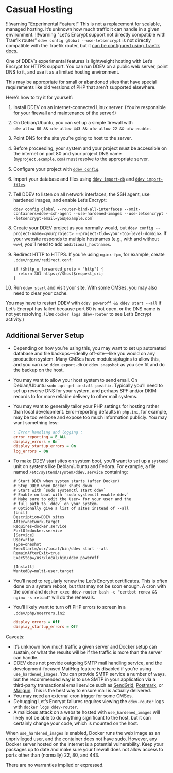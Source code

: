 # Casual Hosting

!!!warning "Experimental Feature!"
    This is not a replacement for scalable, managed hosting. It’s unknown how much traffic it can handle in a given environment.
!!!warning "Let's Encrypt support not directly compatible with Traefik router"
    `ddev config global --use-letsencrypt` is not directly compatible with the Traefik router, but it [can be configured using Traefik docs](https://doc.traefik.io/traefik/https/acme/).

One of DDEV’s experimental features is lightweight hosting with Let’s Encrypt for HTTPS support. You can run DDEV on a public web server, point DNS to it, and use it as a limited hosting environment.

This may be appropriate for small or abandoned sites that have special requirements like old versions of PHP that aren’t supported elsewhere.

Here’s how to try it for yourself:

1. Install DDEV on an internet-connected Linux server. (You’re responsible for your firewall and maintenance of the server!)
2. On Debian/Ubuntu, you can set up a simple firewall with  
`ufw allow 80 && ufw allow 443 && ufw allow 22 && ufw enable`.
3. Point DNS for the site you’re going to host to the server.
4. Before proceeding, your system and your project must be accessible on the internet on port 80 and your project DNS name (`myproject.example.com`) must resolve to the appropriate server.
5. Configure your project with [`ddev config`](../usage/commands.md#config).
6. Import your database and files using [`ddev import-db`](../usage/commands.md#import-db) and [`ddev import-files`](../usage/commands.md#import-files).
7. Tell DDEV to listen on all network interfaces, the SSH agent, use hardened images, and enable Let’s Encrypt:

    ```
    ddev config global --router-bind-all-interfaces --omit-containers=ddev-ssh-agent --use-hardened-images --use-letsencrypt --letsencrypt-email=you@example.com`
    ```

8. Create your DDEV project as you normally would, but `ddev config --project-name=<yourproject> --project-tld=<your-top-level-domain>`. If your website responds to multiple hostnames (e.g., with and without `www`), you’ll need to add `additional_hostnames`.
9. Redirect HTTP to HTTPS. If you’re using `nginx-fpm`, for example, create `.ddev/nginx/redirect.conf`:

    ```
    if ($http_x_forwarded_proto = "http") {
      return 301 https://$host$request_uri;
    }
    ```

10. Run [`ddev start`](../usage/commands.md#start) and visit your site. With some CMSes, you may also need to clear your cache.

You may have to restart DDEV with `ddev poweroff && ddev start --all` if Let’s Encrypt has failed because port 80 is not open, or the DNS name is not yet resolving. (Use `docker logs ddev-router` to see Let’s Encrypt activity.)

## Additional Server Setup

* Depending on how you’re using this, you may want to set up automated database and file backups—ideally off-site—like you would on any production system. Many CMSes have modules/plugins to allow this, and you can use `ddev export-db` or `ddev snapshot` as you see fit and do the backup on the host.
* You may want to allow your host system to send email. On Debian/Ubuntu `sudo apt-get install postfix`. Typically you’ll need to set up reverse DNS for your system, and perhaps SPF and/or DKIM records to for more reliable delivery to other mail systems.
* You may want to generally tailor your PHP settings for hosting rather than local development. Error-reporting defaults in `php.ini`, for example, may be too verbose and expose too much information publicly. You may want something less:

    ```ini
    ; Error handling and logging ;
    error_reporting = E_ALL
    display_errors = On
    display_startup_errors = On
    log_errors = On
    ```

* To make DDEV start sites on system boot, you’ll want to set up a `systemd` unit on systems like Debian/Ubuntu and Fedora. For example, a file named `/etc/systemd/system/ddev.service` containing:

    ```
    # Start DDEV when system starts (after Docker)
    # Stop DDEV when Docker shuts down
    # Start with `sudo systemctl start ddev`
    # Enable on boot with `sudo systemctl enable ddev`
    # Make sure to edit the User= for your user and the
    # full path to `ddev` on your system.
    # Optionally give a list of sites instead of --all
    [Unit]
    Description=DDEV sites
    After=network.target
    Requires=docker.service
    PartOf=docker.service
    [Service]
    User=rfay
    Type=oneshot
    ExecStart=/usr/local/bin/ddev start --all
    RemainAfterExit=true
    ExecStop=/usr/local/bin/ddev poweroff

    [Install]
    WantedBy=multi-user.target
    ```

* You’ll need to regularly renew the Let’s Encrypt certificates. This is often done on a system reboot, but that may not be soon enough. A cron with the command `docker exec ddev-router bash -c "certbot renew && nginx -s reload"` will do the renewals.
* You’ll likely want to turn off PHP errors to screen in a `.ddev/php/noerrors.ini`:

    ```ini
    display_errors = Off
    display_startup_errors = Off
    ```

Caveats:

* It’s unknown how much traffic a given server and Docker setup can sustain, or what the results will be if the traffic is more than the server can handle.
* DDEV does not provide outgoing SMTP mail handling service, and the development-focused MailHog feature is disabled if you’re using `use_hardened_images`. You can provide SMTP service a number of ways, but the recommended way is to use SMTP in your application via a third-party transactional email service such as [SendGrid](https://sendgrid.com), [Postmark](https://postmarkapp.com), or [Mailgun](https://www.mailgun.com). This is the best way to ensure mail is actually delivered.
* You may need an external cron trigger for some CMSes.
* Debugging Let’s Encrypt failures requires viewing the `ddev-router` logs with `docker logs ddev-router`.
* A malicious attack on a website hosted with `use_hardened_images` will likely not be able to do anything significant to the host, but it can certainly change your code, which is mounted on the host.

When `use_hardened_images` is enabled, Docker runs the web image as an unprivileged user, and the container does not have sudo. However, any Docker server hosted on the internet is a potential vulnerability. Keep your packages up to date and make sure your firewall does not allow access to ports other than (normally) 22, 80, and 443.

There are no warranties implied or expressed.
